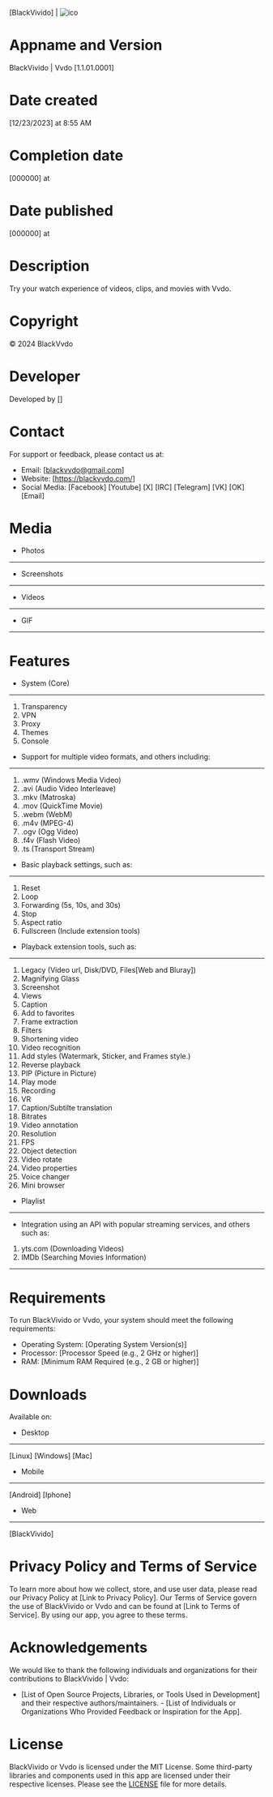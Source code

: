 [BlackVivido] | ![ico](https://github.com/LoneStamp99/Vvdo/assets/93658802/64e1fdea-cf16-488e-a7e5-515d5f77c503)

# Appname and Version
 BlackVivido | Vvdo [1.1.01.0001]

# Date created
[12/23/2023] at 8:55 AM

# Completion date
[000000] at

# Date published
[000000] at

# Description
Try your watch experience of videos, clips, and movies with Vvdo.

# Copyright
© 2024 BlackVvdo

# Developer
Developed by []

# Contact
For support or feedback, please contact us at:
- Email: [blackvvdo@gmail.com]
- Website: [https://blackvvdo.com/]
- Social Media: [Facebook] [Youtube] [X] [IRC] [Telegram] [VK] [OK] [Email]

# Media
- Photos
---
- Screenshots
---
- Videos
---
- GIF
---
# Features
- System (Core)
---
  1. Transparency
  2. VPN
  3. Proxy
  4. Themes
  5. Console
- Support for multiple video formats, and others including:
---
1. .wmv (Windows Media Video)
2. .avi (Audio Video Interleave)
3. .mkv (Matroska)
4. .mov (QuickTime Movie)
5. .webm (WebM)
6. .m4v (MPEG-4)
7. .ogv (Ogg Video)
8. .f4v (Flash Video)
9. .ts (Transport Stream)
- Basic playback settings, such as:
---
  1. Reset
  2. Loop
  3. Forwarding (5s, 10s, and 30s)
  4. Stop
  5. Aspect ratio
  6. Fullscreen (Include extension tools)
- Playback extension tools, such as:
---
  1. Legacy (Video url, Disk/DVD, Files[Web and Bluray])
  2. Magnifying Glass
  3. Screenshot
  4. Views
  5. Caption
  6. Add to favorites
  7. Frame extraction
  8. Filters
  9. Shortening video
  10. Video recognition
  11. Add styles (Watermark, Sticker, and Frames style.)
  12. Reverse playback
  13. PIP (Picture in Picture)
  14. Play mode
  15. Recording
  16. VR
  17. Caption/Subtilte translation
  18. Bitrates
  19. Video annotation
  20. Resolution
  21. FPS
  22. Object detection
  23. Video rotate
  24. Video properties
  25. Voice changer
  26. Mini browser
- Playlist
---
- Integration using an API with popular streaming services, and others such as:
1. yts.com (Downloading Videos)
2. IMDb (Searching Movies Information)
---

# Requirements
To run BlackVivido or Vvdo, your system should meet the following requirements:
- Operating System: [Operating System Version(s)]
- Processor: [Processor Speed (e.g., 2 GHz or higher)]
- RAM: [Minimum RAM Required (e.g., 2 GB or higher)]

# Downloads
Available on:

- Desktop
---
[Linux] [Windows] [Mac]

- Mobile
---
[Android] [Iphone]

- Web
---
[BlackVivido]

# Privacy Policy and Terms of Service
To learn more about how we collect, store, and use user data, please read our Privacy Policy at [Link to Privacy Policy]. Our Terms of Service govern the use of BlackVivido or Vvdo and can be found at [Link to Terms of Service]. By using our app, you agree to these terms.

# Acknowledgements
We would like to thank the following individuals and organizations for their contributions to BlackVivido | Vvdo:
- [List of Open Source Projects, Libraries, or Tools Used in Development] and their respective authors/maintainers. - [List of Individuals or Organizations Who Provided Feedback or Inspiration for the App].

# License
BlackVivido or Vvdo is licensed under the MIT License. Some third-party libraries and components used in this app are licensed under their respective licenses. Please see the [LICENSE](LICENSE) file for more details.
